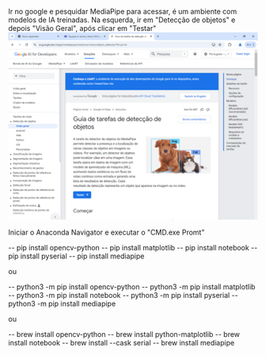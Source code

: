 Ir no google e pesquidar MediaPipe para acessar, é um ambiente com modelos de IA treinadas.
Na esquerda, ir em "Detecção de objetos" e depois "Visão Geral", após clicar em "Testar"
<img src="assets/img/MediaPipe.png">

Iniciar o Anaconda Navigator e executar o "CMD.exe Promt"

-- pip install opencv-python
-- pip install matplotlib
-- pip install notebook
-- pip install pyserial
-- pip install mediapipe

ou

-- python3 -m pip install opencv-python
-- python3 -m pip install matplotlib
-- python3 -m pip install notebook
-- python3 -m pip install pyserial
-- python3 -m pip install mediapipe

ou

-- brew install opencv-python
-- brew install python-matplotlib
-- brew install notebook
-- brew install --cask serial
-- brew install mediapipe
